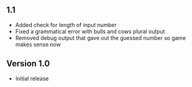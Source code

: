 ## 1.1
* Added check for length of input number
* Fixed a grammatical error with bulls and cows plural output
* Removed debug output that gave out the guessed number so game makes sense now

## Version 1.0
* Initial release